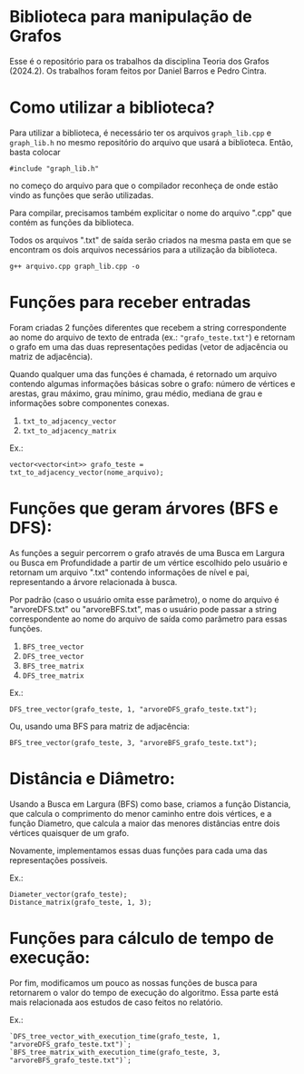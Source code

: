 # Biblioteca para manipulação de Grafos
Esse é o repositório para os trabalhos da disciplina Teoria dos Grafos (2024.2). Os trabalhos foram feitos por Daniel Barros e Pedro Cintra.

# Como utilizar a biblioteca?

Para utilizar a biblioteca, é necessário ter os arquivos `graph_lib.cpp` e `graph_lib.h` no mesmo repositório do arquivo que usará a biblioteca. Então, basta colocar 

```
#include "graph_lib.h"
```

no começo do arquivo para que o compilador reconheça de onde estão vindo as funções que serão utilizadas.

Para compilar, precisamos também explicitar o nome do arquivo ".cpp" que contém as funções da biblioteca.

Todos os arquivos ".txt" de saída serão criados na mesma pasta em que se encontram os dois arquivos necessários para a utilização da biblioteca.

```
g++ arquivo.cpp graph_lib.cpp -o
```

# Funções para receber entradas

Foram criadas 2 funções diferentes que recebem a string correspondente ao nome do arquivo de texto de entrada (ex.: `"grafo_teste.txt"`) e retornam o grafo em uma das duas representações pedidas (vetor de adjacência ou matriz de adjacência).

Quando qualquer uma das funções é chamada, é retornado um arquivo contendo algumas informações básicas sobre o grafo: número de vértices e arestas, grau máximo, grau mínimo, grau médio, mediana de grau e informações sobre componentes conexas.

1. `txt_to_adjacency_vector`
2. `txt_to_adjacency_matrix`

Ex.:

```
vector<vector<int>> grafo_teste = txt_to_adjacency_vector(nome_arquivo);
```

# Funções que geram árvores (BFS e DFS):

As funções a seguir percorrem o grafo através de uma Busca em Largura ou Busca em Profundidade a partir de um vértice escolhido pelo usuário e retornam um arquivo ".txt" contendo informações de nível e pai, representando a árvore relacionada à busca.

Por padrão (caso o usuário omita esse parâmetro), o nome do arquivo é "arvoreDFS.txt" ou "arvoreBFS.txt", mas o usuário pode passar a string correspondente ao nome do arquivo de saída como parâmetro para essas funções.

1. `BFS_tree_vector`
2. `DFS_tree_vector`
3. `BFS_tree_matrix`
4. `DFS_tree_matrix`

Ex.:

```
DFS_tree_vector(grafo_teste, 1, "arvoreDFS_grafo_teste.txt");
```

Ou, usando uma BFS para matriz de adjacência:

```
BFS_tree_vector(grafo_teste, 3, "arvoreBFS_grafo_teste.txt");
```

# Distância e Diâmetro:

Usando a Busca em Largura (BFS) como base, criamos a função Distancia, que calcula o comprimento do menor caminho entre dois vértices, e a função Diametro, que calcula a maior das menores distâncias entre dois vértices quaisquer de um grafo.

Novamente, implementamos essas duas funções para cada uma das representações possíveis.

Ex.:

```
Diameter_vector(grafo_teste);
Distance_matrix(grafo_teste, 1, 3);
```

# Funções para cálculo de tempo de execução:

Por fim, modificamos um pouco as nossas funções de busca para retornarem o valor do tempo de execução do algoritmo. Essa parte está mais relacionada aos estudos de caso feitos no relatório.

Ex.:
```
`DFS_tree_vector_with_execution_time(grafo_teste, 1, "arvoreDFS_grafo_teste.txt")`;
`BFS_tree_matrix_with_execution_time(grafo_teste, 3, "arvoreBFS_grafo_teste.txt")`;
```

